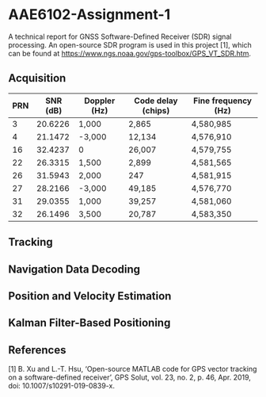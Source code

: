 # AAE6102-Assignment-1
A technical report for GNSS Software-Defined Receiver (SDR) signal processing. An open-source SDR program is used in this project [1], which can be found at https://www.ngs.noaa.gov/gps-toolbox/GPS_VT_SDR.htm.

## Acquisition

| PRN | SNR (dB) | Doppler (Hz) | Code delay (chips) | Fine frequency (Hz)|
|-----|----------|--------------|--------------------|--------------------|
|3    |20.6226   |1,000         |2,865               |4,580,985           |
|4    |21.1472   |-3,000        |12,134              |4,576,910           |
|16   |32.4237   |0             |26,007              |4,579,755           |
|22   |26.3315   |1,500         |2,899               |4,581,565           |
|26   |31.5943   |2,000         |247                 |4,581,915           |
|27   |28.2166   |-3,000        |49,185              |4,576,770           |
|31   |29.0355   |1,000         |39,257              |4,581,060           |
|32   |26.1496   |3,500         |20,787              |4,583,350           |

## Tracking

## Navigation Data Decoding

## Position and Velocity Estimation

## Kalman Filter-Based Positioning


## References
[1] B. Xu and L.-T. Hsu, ‘Open-source MATLAB code for GPS vector tracking on a software-defined receiver’, GPS Solut, vol. 23, no. 2, p. 46, Apr. 2019, doi: 10.1007/s10291-019-0839-x.

